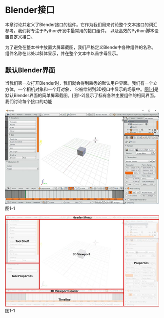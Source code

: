 # Blender接口

本章讨论并定义了Blender接口的组件。它作为我们用来讨论整个文本接口的词汇参考。我们将专注于Python开发中最常用的接口组件，
以及高效的Python脚本设置自定义接口。

为了避免在整本书中放置大屏幕截图，我们严格定义Blende中各种组件的名称。组件名称在此处以斜体显示，并在整个文本中以首字母显示。

## 默认Blender界面

当我们第一次打开Blender时，我们就会得到熟悉的默认用户界面。我们有一个立方体，一个相机对象和一个灯对象，
它被绘制到3D视口中显示的场景中。[图1-1]()是默认Blender界面的简单屏幕截图。[图1-2]显示了标有各种主要组件的相同界面。
我们讨论每个接口的功能

![](mDrivEngine/1-1.png)            
                        图1-1
        
![](mDrivEngine/1-2.png)
                        图1-1
            
### 
